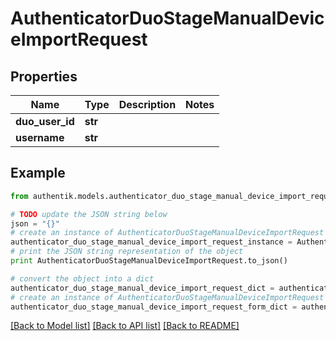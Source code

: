 # AuthenticatorDuoStageManualDeviceImportRequest


## Properties
Name | Type | Description | Notes
------------ | ------------- | ------------- | -------------
**duo_user_id** | **str** |  | 
**username** | **str** |  | 

## Example

```python
from authentik.models.authenticator_duo_stage_manual_device_import_request import AuthenticatorDuoStageManualDeviceImportRequest

# TODO update the JSON string below
json = "{}"
# create an instance of AuthenticatorDuoStageManualDeviceImportRequest from a JSON string
authenticator_duo_stage_manual_device_import_request_instance = AuthenticatorDuoStageManualDeviceImportRequest.from_json(json)
# print the JSON string representation of the object
print AuthenticatorDuoStageManualDeviceImportRequest.to_json()

# convert the object into a dict
authenticator_duo_stage_manual_device_import_request_dict = authenticator_duo_stage_manual_device_import_request_instance.to_dict()
# create an instance of AuthenticatorDuoStageManualDeviceImportRequest from a dict
authenticator_duo_stage_manual_device_import_request_form_dict = authenticator_duo_stage_manual_device_import_request.from_dict(authenticator_duo_stage_manual_device_import_request_dict)
```
[[Back to Model list]](../README.md#documentation-for-models) [[Back to API list]](../README.md#documentation-for-api-endpoints) [[Back to README]](../README.md)


